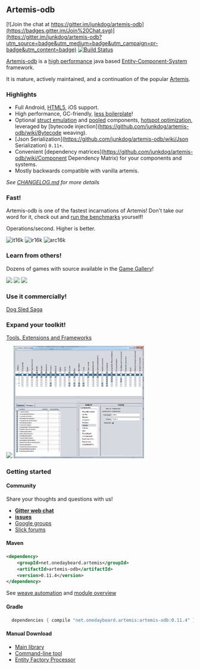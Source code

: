 ## Artemis-odb

[![Join the chat at https://gitter.im/junkdog/artemis-odb](https://badges.gitter.im/Join%20Chat.svg)](https://gitter.im/junkdog/artemis-odb?utm_source=badge&utm_medium=badge&utm_campaign=pr-badge&utm_content=badge)
[![Build Status](https://travis-ci.org/junkdog/artemis-odb.svg)](https://travis-ci.org/junkdog/artemis-odb)


[Artemis-odb](https://github.com/junkdog/artemis-odb/wiki/About) is a [high performance](https://github.com/junkdog/entity-system-benchmarks) java based [Entity-Component-System](https://github.com/junkdog/artemis-odb/wiki/Introduction-to-Entity-Systems) framework.

It is mature, actively maintained, and a continuation of the popular [Artemis](http://gamadu.com/artemis/).

### Highlights

- Full Android, [HTML5](https://github.com/junkdog/artemis-odb/wiki/GWT), iOS support.
- High performance, GC-friendly, [less boilerplate](https://github.com/junkdog/artemis-odb/wiki/@Wire)!
- Optional [struct emulation](https://github.com/junkdog/artemis-odb/wiki/Packed-Weaver) and [pooled](https://github.com/junkdog/artemis-odb/wiki/@PooledWeaver) components, [hotspot optimization](https://github.com/junkdog/artemis-odb/wiki/Hotspot-Optimization), leveraged by [bytecode injection](https://github.com/junkdog/artemis-odb/wiki/Bytecode weaving).
- [Json Serialization](https://github.com/junkdog/artemis-odb/wiki/Json Serialization) `0.11+`.
- Convenient [dependency matrices](https://github.com/junkdog/artemis-odb/wiki/Component Dependency Matrix) for your components and systems.
- Mostly backwards compatible with vanilla artemis.

_See [CHANGELOG.md](https://github.com/junkdog/artemis-odb/blob/master/CHANGELOG.md) for more details_

### Fast!

Artemis-odb is one of the fastest incarnations of Artemis! 
Don't take our word for it, check out and [run the benchmarks](https://github.com/junkdog/entity-system-benchmarks) yourself!

Operations/second. Higher is better.

![it16k][it16k] ![ir16k][ir16k] ![arc16k][arc16k]

 [it1k]: http://junkdog.github.io/images/ecs-bench/iteration__1024_entities.png
 [it4k]: http://junkdog.github.io/images/ecs-bench/iteration__4096_entities.png
 [it16k]: http://junkdog.github.io/images/ecs-bench/iteration__16384_entities.png
 [it65k]: http://junkdog.github.io/images/ecs-bench/iteration__65536_entities.png
 [ir1k]: http://junkdog.github.io/images/ecs-bench/insert_remove__1024_entities.png
 [ir4k]: http://junkdog.github.io/images/ecs-bench/insert_remove__4096_entities.png
 [ir16k]: http://junkdog.github.io/images/ecs-bench/insert_remove__16384_entities.png
 [ir65k]: http://junkdog.github.io/images/ecs-bench/insert_remove__65536_entities.png 
 [arc1k]: http://junkdog.github.io/images/ecs-bench/add_remove_components__1024_entities.png
 [arc4k]: http://junkdog.github.io/images/ecs-bench/add_remove_components__4096_entities.png
 [arc16k]: http://junkdog.github.io/images/ecs-bench/add_remove_components__16384_entities.png
 [arc64k]: http://junkdog.github.io/images/ecs-bench/add_remove_components__65536_entities.png 

### Learn from others!

Dozens of games with source available in the [Game Gallery](https://github.com/junkdog/artemis-odb/wiki/Game-Gallery)!

<img src="http://i.imgur.com/DHy5k6h.png" width="235">
<img src="http://tikotepadventure.com/files/tikotep/201507/monolith.gif" width="235">
<img src="http://ludumdare.com/compo/wp-content/compo2//375043/22396-shot2.png-eq-900-500.jpg" width="235">

### Use it commercially!

[Dog Sled Saga](http://www.dogsledsaga.com/)

### Expand your toolkit!

 [Tools, Extensions and Frameworks](https://github.com/junkdog/artemis-odb/wiki/Extensions)

[<img src="https://raw.githubusercontent.com/wiki/junkdog/artemis-odb/images/cdm.png" width="350">](http://junkdog.github.io/matrix.html)
[<img src="https://github.com/Namek/artemis-odb-entity-tracker/raw/master/screenshot.png" width="350">](https://github.com/Namek/artemis-odb-entity-tracker)

### Getting started

#### Community

Share your thoughts and questions with us!

- **[Gitter web chat](https://gitter.im/junkdog/artemis-odb)**
- **[issues](https://github.com/junkdog/artemis-odb/issues)**
- [Google groups](https://groups.google.com/forum/#!forum/artemis-odb)
- [Slick forums](http://slick.ninjacave.com/forum/viewforum.php?f=28)

#### Maven
```xml
<dependency>
	<groupId>net.onedaybeard.artemis</groupId>
	<artifactId>artemis-odb</artifactId>
	<version>0.11.4</version>
</dependency>
```

See [weave automation](https://github.com/junkdog/artemis-odb/wiki/Weave-Automation) and [module overview](https://github.com/junkdog/artemis-odb/wiki/Module-Overview)

#### Gradle
```groovy
  dependencies { compile "net.onedaybeard.artemis:artemis-odb:0.11.4" }
```

#### Manual Download

 - [Main library](http://repo1.maven.org/maven2/net/onedaybeard/artemis/artemis-odb/0.11.4/) 
 - [Command-line tool](http://repo1.maven.org/maven2/net/onedaybeard/artemis/artemis-odb-cli/0.11.4/)
 - [Entity Factory Processor](http://repo1.maven.org/maven2/net/onedaybeard/artemis/artemis-odb-processor/0.11.4/)

